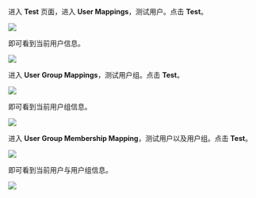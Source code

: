 <IntegrationDetailCard :title="`Use  ${$localeConfig.brandName} 登录 Jamf`">

进入 **Test** 页面，进入 **User Mappings**，测试用户。点击 **Test**。

<img src="../../images/integration/ldap-jamf/3-1.png" class="md-img-padding" />

即可看到当前用户信息。

<img src="../../images/integration/ldap-jamf/3-2.png" class="md-img-padding" />

进入 **User Group Mappings**，测试用户组。点击 **Test**。

<img src="../../images/integration/ldap-jamf/3-3.png" class="md-img-padding" />

即可看到当前用户组信息。

<img src="../../images/integration/ldap-jamf/3-4.png" class="md-img-padding" />

进入 **User Group Membership Mapping**，测试用户以及用户组。点击 **Test**。

<img src="../../images/integration/ldap-jamf/3-5.png" class="md-img-padding" />

即可看到当前用户与用户组信息。

<img src="../../images/integration/ldap-jamf/3-6.png" class="md-img-padding" />

</IntegrationDetailCard>
